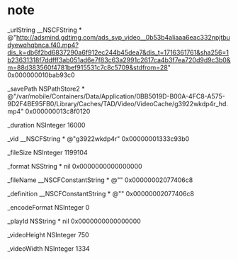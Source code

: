 # note
_urlString	__NSCFString *	@"http://adsmind.gdtimg.com/ads_svp_video__0b53b4aliaaa6eac332npjtbudyewqhqbnca.f40.mp4?dis_k=db6f2bd6837290a6f912ec244b45dea7&dis_t=1716361761&sha256=1b23631318f7ddfff3ab051ad6e7f83c63a2991c2617ca4b3f7ea720d9d9c3b0&m=88d383560f4781bef915531c7c8c5709&stdfrom=28"	0x000000010bab93c0

_savePath	NSPathStore2 *	@"/var/mobile/Containers/Data/Application/0BB5019D-B00A-4FC8-A575-9D2F4BE95FB0/Library/Caches/TAD/Video/VideoCache/g3922wkdp4r_hd.mp4"	0x000000013c8f0120

_duration	NSInteger	16000

_vid	__NSCFString *	@"g3922wkdp4r"	0x00000001333c93b0

_fileSize	NSInteger	1199104

_format	NSString *	nil	0x0000000000000000

_fileName	__NSCFConstantString *	@""	0x00000002077406c8

_definition	__NSCFConstantString *	@""	0x00000002077406c8

_encodeFormat	NSInteger	0

_playId	NSString *	nil	0x0000000000000000

_videoHeight	NSInteger	750

_videoWidth	NSInteger	1334